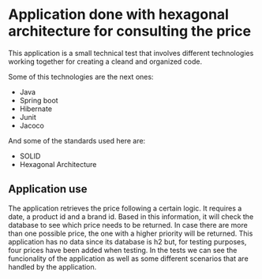# Application done with hexagonal architecture for consulting the price

This application is a small technical test that involves different technologies working together for creating a cleand and organized code.

Some of this technologies are the next ones:
* Java
* Spring boot
* Hibernate
* Junit
* Jacoco

And some of the standards used here are:
* SOLID
* Hexagonal Architecture

## Application use
The application retrieves the price following a certain logic. It requires a date, a product id and a brand id. Based in this information, it will check the database to see which price needs to be returned. In case there are more than one possible price, the one with a higher priority will be returned.
This application has no data since its database is h2 but, for testing purposes, four prices have been added when testing. In the tests we can see the funcionality of the application as well as some different scenarios that are handled by the application.
